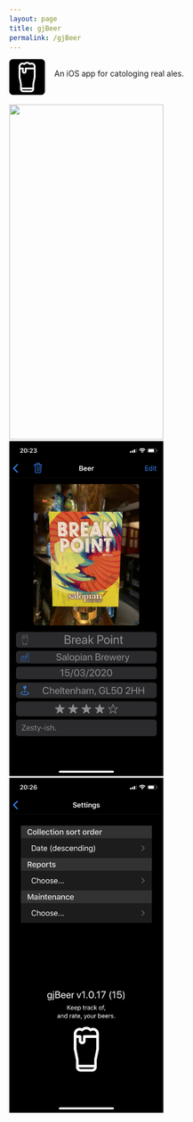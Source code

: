 ```yaml
---
layout: page
title: gjBeer
permalink: /gjBeer
---
```


<span style="float: left; line-height: 0px;">
<img width="64" height="64" src="/images/gjBeer-icon.png">
</span>
<span style="float: left; padding: 17px 0px 0px 17px;">
An iOS app for catologing real ales.
</span>
<br style="clear: both;"><br/>

<img width="277" height="600" src="/images/gjBeer-1.png">
<img width="277" height="600" src="/images/gjBeer-2.png">
<img width="277" height="600" src="/images/gjBeer-3.png">
